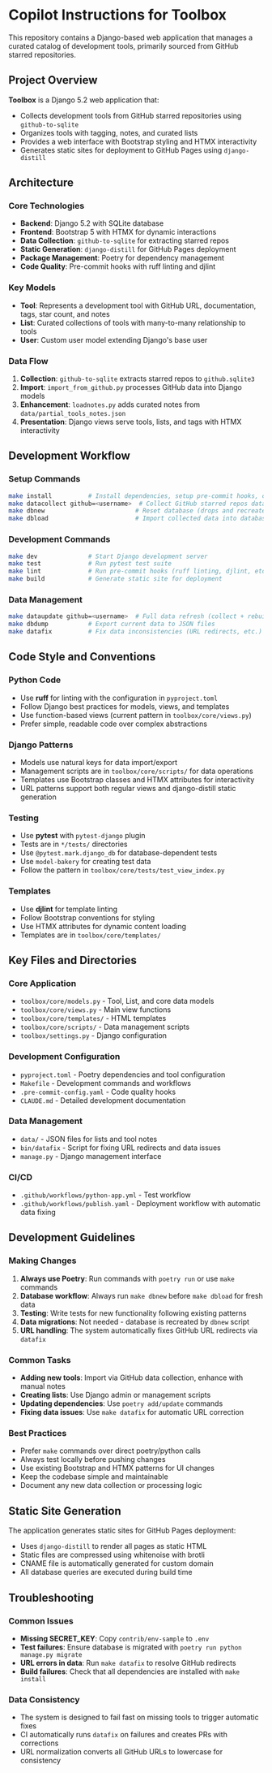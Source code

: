 # Copilot Instructions for Toolbox

This repository contains a Django-based web application that manages a curated catalog of development tools, primarily sourced from GitHub starred repositories.

## Project Overview

**Toolbox** is a Django 5.2 web application that:
- Collects development tools from GitHub starred repositories using `github-to-sqlite`
- Organizes tools with tagging, notes, and curated lists
- Provides a web interface with Bootstrap styling and HTMX interactivity
- Generates static sites for deployment to GitHub Pages using `django-distill`

## Architecture

### Core Technologies
- **Backend**: Django 5.2 with SQLite database
- **Frontend**: Bootstrap 5 with HTMX for dynamic interactions
- **Data Collection**: `github-to-sqlite` for extracting starred repos
- **Static Generation**: `django-distill` for GitHub Pages deployment
- **Package Management**: Poetry for dependency management
- **Code Quality**: Pre-commit hooks with ruff linting and djlint

### Key Models
- **Tool**: Represents a development tool with GitHub URL, documentation, tags, star count, and notes
- **List**: Curated collections of tools with many-to-many relationship to tools
- **User**: Custom user model extending Django's base user

### Data Flow
1. **Collection**: `github-to-sqlite` extracts starred repos to `github.sqlite3`
2. **Import**: `import_from_github.py` processes GitHub data into Django models
3. **Enhancement**: `loadnotes.py` adds curated notes from `data/partial_tools_notes.json`
4. **Presentation**: Django views serve tools, lists, and tags with HTMX interactivity

## Development Workflow

### Setup Commands
```bash
make install          # Install dependencies, setup pre-commit hooks, copy env file, run migrations
make datacollect github=<username>  # Collect GitHub starred repos data
make dbnew                         # Reset database (drops and recreates)
make dbload                        # Import collected data into database
```

### Development Commands
```bash
make dev              # Start Django development server
make test             # Run pytest test suite
make lint             # Run pre-commit hooks (ruff linting, djlint, etc.)
make build            # Generate static site for deployment
```

### Data Management
```bash
make dataupdate github=<username>  # Full data refresh (collect + rebuild DB + load)
make dbdump           # Export current data to JSON files
make datafix          # Fix data inconsistencies (URL redirects, etc.)
```

## Code Style and Conventions

### Python Code
- Use **ruff** for linting with the configuration in `pyproject.toml`
- Follow Django best practices for models, views, and templates
- Use function-based views (current pattern in `toolbox/core/views.py`)
- Prefer simple, readable code over complex abstractions

### Django Patterns
- Models use natural keys for data import/export
- Management scripts are in `toolbox/core/scripts/` for data operations
- Templates use Bootstrap classes and HTMX attributes for interactivity
- URL patterns support both regular views and django-distill static generation

### Testing
- Use **pytest** with `pytest-django` plugin
- Tests are in `*/tests/` directories
- Use `@pytest.mark.django_db` for database-dependent tests
- Use `model-bakery` for creating test data
- Follow the pattern in `toolbox/core/tests/test_view_index.py`

### Templates
- Use **djlint** for template linting
- Follow Bootstrap conventions for styling
- Use HTMX attributes for dynamic content loading
- Templates are in `toolbox/core/templates/`

## Key Files and Directories

### Core Application
- `toolbox/core/models.py` - Tool, List, and core data models
- `toolbox/core/views.py` - Main view functions
- `toolbox/core/templates/` - HTML templates
- `toolbox/core/scripts/` - Data management scripts
- `toolbox/settings.py` - Django configuration

### Development Configuration
- `pyproject.toml` - Poetry dependencies and tool configuration
- `Makefile` - Development commands and workflows
- `.pre-commit-config.yaml` - Code quality hooks
- `CLAUDE.md` - Detailed development documentation

### Data Management
- `data/` - JSON files for lists and tool notes
- `bin/datafix` - Script for fixing URL redirects and data issues
- `manage.py` - Django management interface

### CI/CD
- `.github/workflows/python-app.yml` - Test workflow
- `.github/workflows/publish.yaml` - Deployment workflow with automatic data fixing

## Development Guidelines

### Making Changes
1. **Always use Poetry**: Run commands with `poetry run` or use `make` commands
2. **Database workflow**: Always run `make dbnew` before `make dbload` for fresh data
3. **Testing**: Write tests for new functionality following existing patterns
4. **Data migrations**: Not needed - database is recreated by `dbnew` script
5. **URL handling**: The system automatically fixes GitHub URL redirects via `datafix`

### Common Tasks
- **Adding new tools**: Import via GitHub data collection, enhance with manual notes
- **Creating lists**: Use Django admin or management scripts
- **Updating dependencies**: Use `poetry add/update` commands
- **Fixing data issues**: Use `make datafix` for automatic URL correction

### Best Practices
- Prefer `make` commands over direct poetry/python calls
- Always test locally before pushing changes
- Use existing Bootstrap and HTMX patterns for UI changes
- Keep the codebase simple and maintainable
- Document any new data collection or processing logic

## Static Site Generation

The application generates static sites for GitHub Pages deployment:
- Uses `django-distill` to render all pages as static HTML
- Static files are compressed using whitenoise with brotli
- CNAME file is automatically generated for custom domain
- All database queries are executed during build time

## Troubleshooting

### Common Issues
- **Missing SECRET_KEY**: Copy `contrib/env-sample` to `.env`
- **Test failures**: Ensure database is migrated with `poetry run python manage.py migrate`
- **URL errors in data**: Run `make datafix` to resolve GitHub redirects
- **Build failures**: Check that all dependencies are installed with `make install`

### Data Consistency
- The system is designed to fail fast on missing tools to trigger automatic fixes
- CI automatically runs `datafix` on failures and creates PRs with corrections
- URL normalization converts all GitHub URLs to lowercase for consistency
